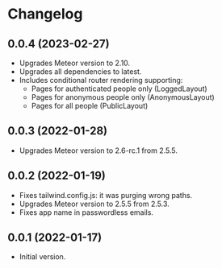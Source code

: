# Changelog

## 0.0.4 (2023-02-27)

- Upgrades Meteor version to 2.10.
- Upgrades all dependencies to latest.
- Includes conditional router rendering supporting:
  - Pages for authenticated people only (LoggedLayout) 
  - Pages for anonymous people only (AnonymousLayout) 
  - Pages for all people (PublicLayout) 

## 0.0.3 (2022-01-28)

- Upgrades Meteor version to 2.6-rc.1 from 2.5.5.

## 0.0.2 (2022-01-19)

- Fixes tailwind.config.js: it was purging wrong paths.
- Upgrades Meteor version to 2.5.5 from 2.5.3.
- Fixes app name in passwordless emails.

## 0.0.1 (2022-01-17)

- Initial version.
